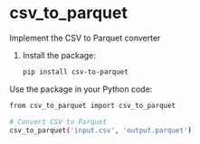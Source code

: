 # csv_to_parquet
Implement the CSV to Parquet converter

1. Install the package:
   ```bash
   pip install csv-to-parquet

Use the package in your Python code:

```bash
from csv_to_parquet import csv_to_parquet

# Convert CSV to Parquet
csv_to_parquet('input.csv', 'output.parquet')
